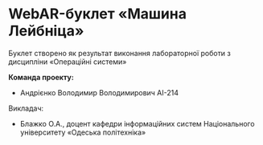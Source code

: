 # WebAR-буклет «Машина Лейбніца»
 
Буклет створено як результат виконання лабораторної роботи з дисципліни «Операційні системи»

**Команда проекту:**
+ Андрієнко Володимир Володимирович АІ-214

Викладач:
- Блажко О.А., доцент кафедри інформаційних систем Національного університету «Одеська політехніка»
